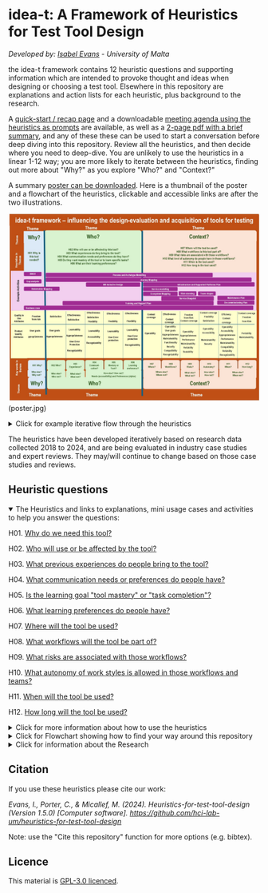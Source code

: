 # idea-t: A Framework of Heuristics for Test Tool Design
_Developed by: [Isabel Evans](mailto:isabel.evans.17@um.edu.mt) - University of Malta_

the idea-t framework contains 12 heuristic questions and supporting information which are intended to provoke thought and ideas when designing or choosing a test tool. 
Elsewhere in this repository are explanations and action lists for each heuristic, plus background to the research. 

A [quick-start / recap page](Heuristics-fast-path.md) and a downloadable [meeting agenda using the heuristics as prompts](Heuristics-list-for-quick-meeting.pdf) are available, as well as a [2-page pdf with a brief summary](), and any of these these can be used to start a conversation before deep diving into this repository. Review all the heuristics, and then decide where you need to deep-dive. You are unlikely to use the heuristics in a linear 1-12 way; you are more likely to iterate between the heuristics, finding out more about "Why?" as you explore "Who?" and "Context?"

A summary [poster can be downloaded](poster-v2.pdf).
Here is a thumbnail of the poster and a flowchart of the heuristics, clickable and accessible links are after the two illustrations.

![Schematic][schematic](poster.jpg) 

[schematic]:poster.jpg

<details><summary>Click for example iterative flow through the heuristics</summary>

  ![flowchart iterating between the H01 Why?, H02-H06 Who? and H07-H12 Context? questions with feedback loops between each group][iterativeflow](interconnecting-heuristics.jpg)

[iterativeflow]:interconnecting-heuristics.jpg

</details>

The heuristics have been developed iteratively based on research data collected 2018 to 2024, and are being evaluated in industry case studies and expert reviews. They may/will continue to change based on those case studies and reviews.

## Heuristic questions

<details open>
<summary>The Heuristics and links to explanations, mini usage cases and activities to help you answer the questions:</summary>

H01. [Why do we need this tool?](H01-Why-do-we-need-this-tool.md)

H02. [Who will use or be affected by the tool?](H02-Who-will-use-or-be-affected-by-this-tool.md)

H03. [What previous experiences do people bring to the tool?](H03-What-previous-experiences-do-people-bring-to-the-tool.md)

H04. [What communication needs or preferences do people have?](H04-What-communication-needs-or-preferences-do-those-people-have.md)

H05. [Is the learning goal "tool mastery" or "task completion"?](H05-personal-learning-goal-mastery-or-task-based.md)

H06. [What learning preferences do people have?](H06-What-learning-preferences-do-those-people-have.md)

H07. [Where will the tool be used?](H07-Where-will-the-tool-be-used.md)

H08. [What workflows will the tool be part of?](H08-What-workflows-will-the-tool-be-part-of.md)

H09. [What risks are associated with those workflows?](H09-What-risks-are-associated-with-those-workflows.md)

H10. [What autonomy of work styles is allowed in those workflows and teams?](H10-What-autonomy-of-work-styles.md)

H11. [When will the tool be used?](H11-When-will-the-tool-be-used.md)

H12. [How long will the tool be used?](H12-How-long-will-the-tool-be-used.md)


</details>

<details close>
<summary>Click for more information about how to use the heuristics</summary>

These questions deliberately have multiple interpretations and a myriad of answers. They are intended to help you to think widely and come up with ideas to consider, who to involve, questions to ask. There are no right answers – by asking the questions and following the corresponding activities, you will find interpretations and answers for your context.

**You can start to use the heuristics as an agenda for a planning meeting, or as a checklist to aid fast insights, in a tight timebox, to help you decide which heuristics you want to use for a deep dive.**

Each question is linked to an explanation, with things to think about, research points and evidence from industry contributors, key questions to ask yourself, plus pointers to quality attributes to consider in your specific context. 
The information we provide tells you *why* each heuristic is important to consider. To help you think about *how* to answer the questions, we have suggested activities, with links to external sources in case you need more information. 
[More information on how to use the heuristics](How-to-use-the-heuristics.md).

</details>

<details close>
<summary>Click for Flowchart showing how to find your way around this repository</summary>

![flowchart shows that from README you can jump to each heuristic's desciption with explanations and activities, and to information about the researchers, the licence, and research daa on quality attributes, then from those return to the README][flow1](h-flow1.jpg)

[flow1]: h-flow1.jpg

</details>

<details close>
  <summary>Click for information about the Research</summary>
The heuristic questions and explanations are grounded in research data collected from surveys, workshops, interviews, and industry and academic literature in the period 2018-2023. They have been developed iteratively through a series of reviews with UX, accessibility, and testing industry experts and practitioners. This process is ongoing. 
  
[Find out more about the research and the researcher](About-the-research-and-researcher.md).

[See a list of links to preprints of research papers leading to the heuristics](preprints.md)

NOTE: both the heuristics and the underlying explanations and activities are still draft. They are being developed in an iterative process which is looking at the content and the format of the materials. Example activities and links to further information are indicative, and to be replaced later. Format and medium will change. American spellings have been adopted.
During evaluation of the heuristics, the repository will be frozen at the start of each case study/evaluation, and then changes made based on data from the evaluations, and from previous research to enrich the contents. Starting from a simple basis, the repository will grow over time.
</details>

## Citation
If you use these heuristics please cite our work: 

*Evans, I., Porter, C., & Micallef, M. (2024). Heuristics-for-test-tool-design (Version 1.5.0) [Computer software]. https://github.com/hci-lab-um/heuristics-for-test-tool-design*

Note: use the "Cite this repository" function for more options (e.g. bibtex).

## Licence
This material is [GPL-3.0 licenced](LICENSE). 
